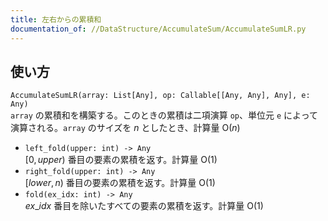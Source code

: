 ```yaml
---
title: 左右からの累積和
documentation_of: //DataStructure/AccumulateSum/AccumulateSumLR.py
---
```

## 使い方
`AccumulateSumLR(array: List[Any], op: Callable[[Any, Any], Any], e: Any)`  
`array` の累積和を構築する。このときの累積は二項演算 `op`、単位元 `e` によって演算される。`array` のサイズを $n$ としたとき、計算量 $\mathrm{O}(n)$
- `left_fold(upper: int) -> Any`  
$\lbrack 0, upper)$ 番目の要素の累積を返す。計算量 $\mathrm{O}(1)$
- `right_fold(upper: int) -> Any`  
$\lbrack lower, n)$ 番目の要素の累積を返す。計算量 $\mathrm{O}(1)$
- `fold(ex_idx: int) -> Any`  
$ex \_ idx$ 番目を除いたすべての要素の累積を返す。計算量 $\mathrm{O}(1)$
